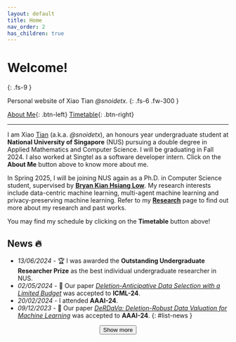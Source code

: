 ```yaml
---
layout: default
title: Home
nav_order: 2
has_children: true
---
```


# Welcome!
{: .fs-9 }

Personal website of Xiao Tian *@snoidetx*.
{: .fs-6 .fw-300 }

[About Me](./experience/){: .btn-left} <span class='btn-filler'></span> [Timetable](./schedule){: .btn-right}

---

I am Xiao <u>Tian</u> (a.k.a. *@snoidetx*), an honours year undergraduate student at **National University of Singapore** (NUS) pursuing a double degree in Applied Mathematics and Computer Science. I will be graduating in Fall 2024. I also worked at Singtel as a software developer intern. Click on the **About Me** button above to know more about me.

In Spring 2025, I will be joining NUS again as a Ph.D. in Computer Science student, supervised by [**Bryan Kian Hsiang Low**](https://www.comp.nus.edu.sg/cs/people/lowkh/). My research interests include data-centric machine learning, multi-agent machine learning and privacy-preserving machine learning. Refer to my [**Research**](./research/) page to find out more about my research and past works.

You may find my schedule by clicking on the **Timetable** button above!

## News 🔥

- *13/06/2024* - 🏆 I was awarded the **Outstanding Undergraduate Researcher Prize** as the best individual undergraduate researcher in NUS.
- *02/05/2024* - 🎉 Our paper [*Deletion-Anticipative Data Selection with a Limited Budget*](./research/deletion-anticipative-data.md) was accepted to **ICML-24**.
- *20/02/2024* - I attended **AAAI-24**.
- *09/12/2023* - 🎉 Our paper [*DeRDaVa: Deletion-Robust Data Valuation for Machine Learning*](./research/derdava-deletion-robust.md) was accepted to **AAAI-24**.
{: #list-news }

<div style="display: flex; justify-content: center; align-items: center;">
  <button id="list-news-btn" class="list-news-btn">Show more</button>
</div>


